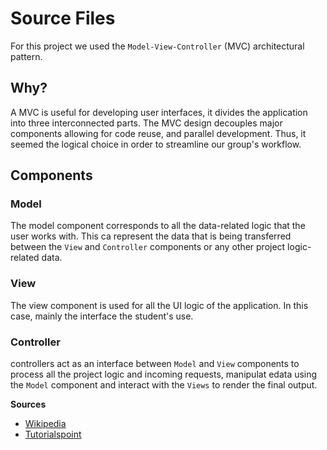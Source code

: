 # Source Files
For this project we used the `Model-View-Controller` (MVC) architectural pattern. 

## Why?
A MVC is useful for developing user interfaces, it divides the application into three interconnected parts. The MVC design decouples major components allowing for code reuse, and parallel development. Thus, it seemed the logical choice in order to streamline our group's workflow.

## Components
### Model
The model component corresponds to all the data-related logic that the user works with. This ca represent the data that is being transferred between the `View` and `Controller` components or any other project logic-related data.

### View
The view component is used for all the UI logic of the application. In this case, mainly the interface the student's use.

### Controller
controllers act as an interface between `Model` and `View` components to process all the project logic and incoming requests, manipulat edata using the `Model` component and interact with the `Views` to render the final output. 

**Sources** 
* [Wikipedia](https://en.wikipedia.org/wiki/Model%E2%80%93view%E2%80%93controller)
* [Tutorialspoint](https://www.tutorialspoint.com/mvc_framework/mvc_framework_introduction.htm) 
